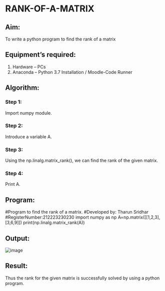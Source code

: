 # RANK-OF-A-MATRIX
## Aim:
To write a python program to find the rank of a matrix
## Equipment’s required:
1. 	Hardware – PCs
2. 	Anaconda – Python 3.7 Installation / Moodle-Code Runner
## Algorithm:
### Step 1: 
Import numpy module.
### Step 2:
Introduce a variable A.
### Step 3: 
Using the np.linalg.matrix_rank(), we can find the rank of the given matrix.
### Step 4:
Print A.

## Program:
#Program to find the rank of a matrix.
#Developed by: Tharun Sridhar 
#RegisterNumber:212223230230
import numpy as np
A=np.matrix([[1,2,3],[3,6,9]])
print(np.linalg.matrix_rank(A))

## Output:
![image](https://github.com/Tharun0707/RANK-OF-A-MATRIX/assets/145548496/fc36c9a7-50e7-4575-9190-9e4cdf0a9500)

## Result:
Thus the rank for the given matrix is successfully solved by  using a python program.

